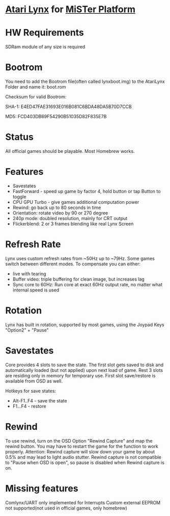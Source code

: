 # [Atari Lynx](https://en.wikipedia.org/wiki/Atari_Lynx) for [MiSTer Platform](https://github.com/MiSTer-devel/Main_MiSTer/wiki)


# HW Requirements
SDRam module of any size is required

# Bootrom
You need to add the Bootrom file(often called lynxboot.img) to the AtariLynx Folder and name it: boot.rom

Checksum for valid Bootrom:

SHA-1:
E4ED47FAE31693E016B081C6BDA48DA5B70D7CCB

MD5:
FCD403DB69F54290B51035D82F835E7B

# Status
All official games should be playable.
Most Homebrew works.

# Features
- Savestates
- FastForward - speed up game by factor 4, hold button or tap Button to toggle
- CPU GPU Turbo - give games additional computation power
- Rewind: go back up to 80 seconds in time
- Orientation: rotate video by 90 or 270 degree
- 240p mode: doubled resolution, mainly for CRT output
- Flickerblend: 2 or 3 frames blending like real Lynx Screen

# Refresh Rate
Lynx uses custom refresh rates from ~50Hz up to ~79Hz.
Some games switch between different modes.
To compensate you can either:
- live with tearing
- Buffer video: triple buffering for clean image, but increases lag
- Sync core to 60Hz: Run core at exact 60Hz output rate, no matter what internal speed is used

# Rotation
Lynx has built in rotation, supported by most games, using the Joypad Keys "Option2" + "Pause"

# Savestates
Core provides 4 slots to save the state. The first slot gets saved to disk and automatically loaded (but not applied)
upon next load of game. Rest 3 slots are residing only in memory for temporary use.
First slot save/restore is available from OSD as well. 

Hotkeys for save states:
- Alt-F1..F4 - save the state
- F1...F4 - restore

# Rewind
To use rewind, turn on the OSD Option "Rewind Capture" and map the rewind button.
You may have to restart the game for the function to work properly.
Attention: Rewind capture will slow down your game by about 0.5% and may lead to light audio stutter.
Rewind capture is not compatible to "Pause when OSD is open", so pause is disabled when Rewind capture is on.

# Missing features
Comlynx/UART only implemented for Interrupts
Custom external EEPROM not supported(not used in official games, only homebrew)